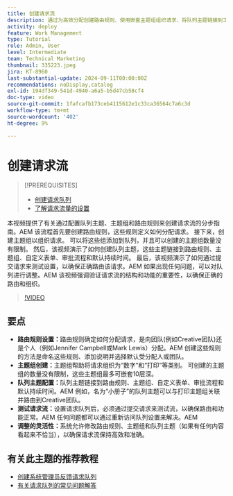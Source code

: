 ```yaml
---
title: 创建请求流
description: 通过为高效分配创建路由规则、使用嵌套主题组组织请求、将队列主题链接到工作流、测试请求流功能以及进行灵活调整以确保准确性和效率来优化请求管理。
activity: deploy
feature: Work Management
type: Tutorial
role: Admin, User
level: Intermediate
team: Technical Marketing
thumbnail: 335223.jpeg
jira: KT-8960
last-substantial-update: 2024-09-11T00:00:00Z
recommendations: noDisplay,catalog
exl-id: 194df349-541d-4940-a6a5-b5d47cb58cf4
doc-type: video
source-git-commit: 1fafcafb173ceb4115612e1c33ca36564c7a6c3d
workflow-type: tm+mt
source-wordcount: '402'
ht-degree: 9%

---
```


# 创建请求流

>[!PREREQUISITES]
>
>* [创建请求队列](/help/manage-work/request-queues/create-a-request-queue.md)
>* [了解请求流量的设置](/help/manage-work/request-queues/understand-settings-for-a-flow-request.md)

本视频提供了有关通过配置队列主题、主题组和路由规则来创建请求流的分步指南。&#x200B;AEM 该流程首先要创建路由规则，这些规则定义如何分配请求&#x200B;。 接下来，创建主题组以组织请求&#x200B;。 可以将这些组添加到队列，并且可以创建的主题组数量没有限制。
然后，该视频演示了如何创建队列主题，这些主题链接到路由规则、主题组、自定义表单、审批流程和默认持续时间。
最后，该视频演示了如何通过提交请求来测试设置，以确保正确路由该请求。&#x200B;AEM 如果出现任何问题，可以对队列进行调整。&#x200B;AEM 该视频强调验证请求流的结构和功能的重要性，以确保正确的路由和组织。

>[!VIDEO](https://video.tv.adobe.com/v/3433832/?quality=12&learn=on&captions=chi_hans)

## 要点

* **路由规则设置：**&#x200B;路由规则确定如何分配请求，是向团队(例如Creative团队)还是个人（例如Jennifer Campbell或Mark Lewis）分配。&#x200B;AEM 创建这些规则的方法是命名这些规则、添加说明并选择默认受分配人或团队。
* **主题组创建：**&#x200B;主题组帮助将请求组织为“数字”和“打印”等类别&#x200B;。 可创建的主题组的数量没有限制，这些主题组最多可嵌套10层深。
* **队列主题配置：**&#x200B;队列主题链接到路由规则、主题组、自定义表单、审批流程和默认持续时间。&#x200B;AEM 例如，名为“小册子”的队列主题可以与打印主题组关联并路由到Creative团队。
* **测试请求流：**&#x200B;设置请求队列后，必须通过提交请求来测试流，以确保路由和功能正常。&#x200B;AEM 任何问题都可以通过重新访问队列设置来解决。&#x200B;AEM
* **调整的灵活性：**&#x200B;系统允许修改路由规则、主题组和队列主题（如果有任何内容看起来不恰当），以确保请求流保持高效和准确。


## 有关此主题的推荐教程

* [创建系统管理员反馈请求队列](/help/manage-work/request-queues/create-a-system-admin-feedback-request-queue.md)
* [有关请求队列的常见问题解答](/help/manage-work/request-queues/request-queue-faq.md)


